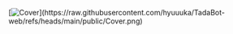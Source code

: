 [![Cover]([https://github.com/hyuuuka/TadaBot-web/assets/86443416/f29460e3-3df4-4529-b1bd-77a5b9a09a63](https://github.com/hyuuuka/TadaBot-web/blob/main/public/Cover.png?raw=true))](https://raw.githubusercontent.com/hyuuuka/TadaBot-web/refs/heads/main/public/Cover.png)
